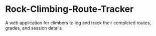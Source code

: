 # Rock-Climbing-Route-Tracker
A web application for climbers to log and track their completed routes, grades, and session details
